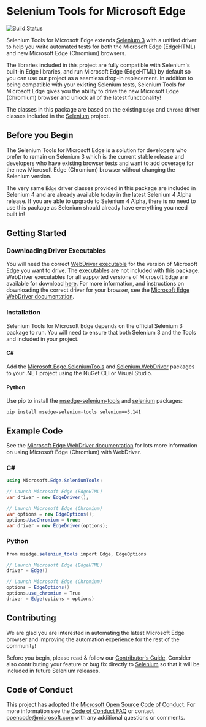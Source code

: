 # Selenium Tools for Microsoft Edge

[![Build Status](https://dev.azure.com/ms/edge-selenium-tools/_apis/build/status/microsoft.edge-selenium-tools?branchName=master)](https://dev.azure.com/ms/edge-selenium-tools/_build/latest?definitionId=345&branchName=master)

Selenium Tools for Microsoft Edge extends [Selenium 3](https://www.selenium.dev/) with a unified driver to help you write automated tests for both the Microsoft Edge (EdgeHTML) and new Microsoft Edge (Chromium) browsers.

The libraries included in this project are fully compatible with Selenium's built-in Edge libraries, and run Microsoft Edge (EdgeHTML) by default so you can use our project as a seamless drop-in replacement. In addition to being compatible with your existing Selenium tests, Selenium Tools for Microsoft Edge gives you the ability to drive the new Microsoft Edge (Chromium) browser and unlock all of the latest functionality!

The classes in this package are based on the existing ``Edge`` and ``Chrome`` driver classes included in the [Selenium](https://github.com/SeleniumHQ/selenium) project.


## Before you Begin

The Selenium Tools for Microsoft Edge is a solution for developers who prefer to remain on Selenium 3 which is the current stable release and developers who have existing browser tests and want to add coverage for the new Microsoft Edge (Chromium) browser without changing the Selenium version.

The very same ``Edge`` driver classes provided in this package are included in Selenium 4 and are already available today in the latest Selenium 4 Alpha release. If you are able to upgrade to Selenium 4 Alpha, there is no need to use this package as Selenium should already have everything you need built in!

## Getting Started

### Downloading Driver Executables

You will need the correct [WebDriver executable][webdriver-download] for the version of Microsoft Edge you want to drive. The executables are not included with this package. WebDriver executables for all supported versions of Microsoft Edge are available for download [here][webdriver-download]. For more information, and instructions on downloading the correct driver for your browser, see the [Microsoft Edge WebDriver documentation][webdriver-chromium-docs].


### Installation

Selenium Tools for Microsoft Edge depends on the official Selenium 3 package to run. You will need to ensure that both Selenium 3 and the Tools and included in your project.

#### C#

Add the [Microsoft.Edge.SeleniumTools](https://www.nuget.org/packages/Microsoft.Edge.SeleniumTools) and [Selenium.WebDriver](https://www.nuget.org/packages/Selenium.WebDriver/3.141.0) packages to your .NET project using the NuGet CLI or Visual Studio.

#### Python

Use pip to install the [msedge-selenium-tools](https://pypi.org/project/msedge-selenium-tools/) and [selenium](https://pypi.org/project/selenium/3.141.0/) packages:

```
pip install msedge-selenium-tools selenium==3.141
```

## Example Code

See the [Microsoft Edge WebDriver documentation][webdriver-chromium-docs] for lots more information on using Microsoft Edge (Chromium) with WebDriver.

### C#

```csharp
using Microsoft.Edge.SeleniumTools;

// Launch Microsoft Edge (EdgeHTML)
var driver = new EdgeDriver();

// Launch Microsoft Edge (Chromium)
var options = new EdgeOptions();
options.UseChromium = true;
var driver = new EdgeDriver(options);
```

### Python

```csharp
from msedge.selenium_tools import Edge, EdgeOptions

// Launch Microsoft Edge (EdgeHTML)
driver = Edge()

// Launch Microsoft Edge (Chromium)
options = EdgeOptions()
options.use_chromium = True
driver = Edge(options = options)
```

## Contributing

We are glad you are interested in automating the latest Microsoft Edge browser and improving the automation experience for the rest of the community!

Before you begin, please read & follow our [Contributor's Guide](CONTRIBUTING.md). Consider also contributing your feature or bug fix directly to [Selenium](https://github.com/SeleniumHQ/selenium) so that it will be included in future Selenium releases.

## Code of Conduct

This project has adopted the [Microsoft Open Source Code of Conduct][conduct-code].
For more information see the [Code of Conduct FAQ][conduct-FAQ] or contact [opencode@microsoft.com][conduct-email] with any additional questions or comments.

[webdriver-download]: https://developer.microsoft.com/en-us/microsoft-edge/tools/webdriver/
[webdriver-chromium-docs]: https://docs.microsoft.com/en-us/microsoft-edge/webdriver-chromium
[conduct-code]: https://opensource.microsoft.com/codeofconduct/
[conduct-FAQ]: https://opensource.microsoft.com/codeofconduct/faq/
[conduct-email]: mailto:opencode@microsoft.com

